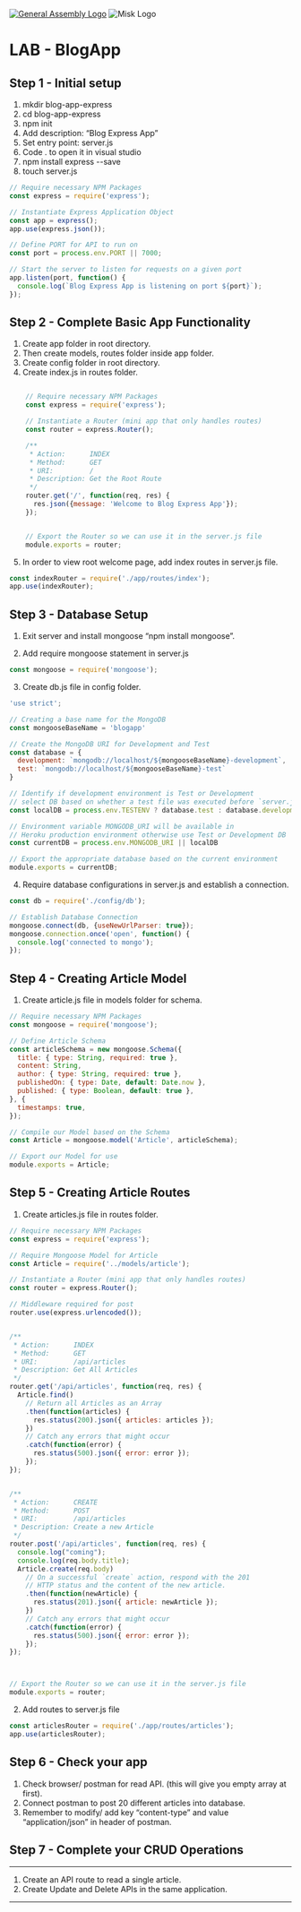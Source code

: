 [![General Assembly Logo](https://camo.githubusercontent.com/1a91b05b8f4d44b5bbfb83abac2b0996d8e26c92/687474703a2f2f692e696d6775722e636f6d2f6b6538555354712e706e67)](https://generalassemb.ly/education/web-development-immersive)
![Misk Logo](https://i.ibb.co/KmXhJbm/Webp-net-resizeimage-1.png)

# LAB - BlogApp

## Step 1 - Initial setup

1.	mkdir blog-app-express
2.	cd blog-app-express
3.	npm init
4.	Add description: “Blog Express App”
5.	Set entry point: server.js
6.	Code . to open it in visual studio
7.	npm install express --save
8.	touch server.js

```javascript
// Require necessary NPM Packages
const express = require('express');

// Instantiate Express Application Object
const app = express();
app.use(express.json());

// Define PORT for API to run on
const port = process.env.PORT || 7000;

// Start the server to listen for requests on a given port
app.listen(port, function() {
  console.log(`Blog Express App is listening on port ${port}`);
});
```

## Step 2 - Complete Basic App Functionality

1.	Create app folder in root directory.
2.	Then create models, routes folder inside app folder.
3.	Create config folder in root directory.
4.	Create index.js in routes folder.

```javascript

    // Require necessary NPM Packages
    const express = require('express');

    // Instantiate a Router (mini app that only handles routes)
    const router = express.Router();

    /**
     * Action:      INDEX
     * Method:      GET
     * URI:         /
     * Description: Get the Root Route
     */
    router.get('/', function(req, res) {
      res.json({message: 'Welcome to Blog Express App'});
    });


    // Export the Router so we can use it in the server.js file
    module.exports = router;
```

5.	In order to view root welcome page, add index routes in server.js file.

```javascript
const indexRouter = require('./app/routes/index');
app.use(indexRouter);
```

## Step 3 - Database Setup

1. Exit server and install mongoose “npm install mongoose”.

2. Add require mongoose statement in server.js

```javascript
const mongoose = require('mongoose');
```

3. Create db.js file in config folder.

```javascript
'use strict';

// Creating a base name for the MongoDB
const mongooseBaseName = 'blogapp'

// Create the MongoDB URI for Development and Test
const database = {
  development: `mongodb://localhost/${mongooseBaseName}-development`,
  test: `mongodb://localhost/${mongooseBaseName}-test`
}

// Identify if development environment is Test or Development
// select DB based on whether a test file was executed before `server.js`
const localDB = process.env.TESTENV ? database.test : database.development

// Environment variable MONGODB_URI will be available in
// Heroku production environment otherwise use Test or Development DB
const currentDB = process.env.MONGODB_URI || localDB

// Export the appropriate database based on the current environment
module.exports = currentDB;
```

4.	Require database configurations in server.js and establish a connection.

```javascript
const db = require('./config/db');

// Establish Database Connection
mongoose.connect(db, {useNewUrlParser: true});
mongoose.connection.once('open', function() {
  console.log('connected to mongo');
});
```

## Step 4 - Creating Article Model

1.	Create article.js file in models folder for schema.

```javascript
// Require necessary NPM Packages
const mongoose = require('mongoose');

// Define Article Schema
const articleSchema = new mongoose.Schema({
  title: { type: String, required: true },
  content: String,
  author: { type: String, required: true },
  publishedOn: { type: Date, default: Date.now },
  published: { type: Boolean, default: true },
}, {
  timestamps: true,
});

// Compile our Model based on the Schema
const Article = mongoose.model('Article', articleSchema);

// Export our Model for use
module.exports = Article;
```

## Step 5 - Creating Article Routes

1.	Create articles.js file in routes folder.
```javascript
// Require necessary NPM Packages
const express = require('express');

// Require Mongoose Model for Article
const Article = require('../models/article');

// Instantiate a Router (mini app that only handles routes)
const router = express.Router();

// Middleware required for post
router.use(express.urlencoded());


/**
 * Action:      INDEX
 * Method:      GET
 * URI:         /api/articles
 * Description: Get All Articles
 */
router.get('/api/articles', function(req, res) {
  Article.find()
    // Return all Articles as an Array
    .then(function(articles) {
      res.status(200).json({ articles: articles });
    })
    // Catch any errors that might occur
    .catch(function(error) {
      res.status(500).json({ error: error });
    });
});


/**
 * Action:      CREATE
 * Method:      POST
 * URI:         /api/articles
 * Description: Create a new Article
 */
router.post('/api/articles', function(req, res) {
  console.log("coming");
  console.log(req.body.title);
  Article.create(req.body)
    // On a successful `create` action, respond with the 201
    // HTTP status and the content of the new article.
    .then(function(newArticle) {
      res.status(201).json({ article: newArticle });
    })
    // Catch any errors that might occur
    .catch(function(error) {
      res.status(500).json({ error: error });
    });
});



// Export the Router so we can use it in the server.js file
module.exports = router;
```

2.	Add routes to server.js file

```javascript
const articlesRouter = require('./app/routes/articles');
app.use(articlesRouter);
```

## Step 6 - Check your app

1.	Check browser/ postman for read API. (this will give you empty array at first).
2.	Connect postman to post 20 different articles into database.
3.	Remember to modify/ add key “content-type” and value “application/json” in header of postman.


## Step 7 - Complete your CRUD Operations
<hr>

1. Create an API route to read a single article.
2. Create Update and Delete APIs in the same application.

<hr>
